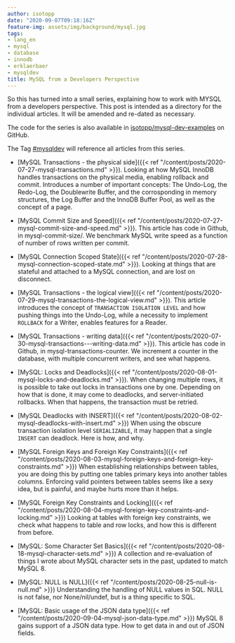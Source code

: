 ```yaml
---
author: isotopp
date: "2020-09-07T09:18:16Z"
feature-img: assets/img/background/mysql.jpg
tags:
- lang_en
- mysql
- database
- innodb
- erklaerbaer
- mysqldev
title: MySQL from a Developers Perspective
---
```

So this has turned into a small series, explaining how to work with MYSQL from a developers perspective. This post is intended as a directory for the individual articles. It will be amended and re-dated as necessary.

The code for the series is also available in [isotopp/mysql-dev-examples](https://github.com/isotopp/mysql-dev-examples.git) on GitHub.

The Tag [#mysqldev](https://blog.koehntopp.info/tags/#mysqldev) will reference all articles from this series.

- [MySQL Transactions - the physical side]({{< ref "/content/posts/2020-07-27-mysql-transactions.md" >}}).
  Looking at how MySQL InnoDB handles transactions on the physical media, enabling rollback and commit. Introduces a number of important concepts: The Undo-Log, the Redo-Log, the Doublewrite Buffer, and the corrosponding in memory structures, the Log Buffer and the InnoDB Buffer Pool, as well as the concept of a page.

- [MySQL Commit Size and Speed]({{< ref "/content/posts/2020-07-27-mysql-commit-size-and-speed.md" >}}).
  This article has code in Github, in mysql-commit-size/. We benchmark MySQL write speed as a function of number of rows written per commit.

- [MySQL Connection Scoped State]({{< ref "/content/posts/2020-07-28-mysql-connection-scoped-state.md" >}}).
  Looking at things that are stateful and attached to a MySQL connection, and are lost on disconnect.

- [MySQL Transactions - the logical view]({{< ref "/content/posts/2020-07-29-mysql-transactions-the-logical-view.md" >}}).
  This article introduces the concept of `TRANSACTION ISOLATION LEVEL` and how pushing things into the Undo-Log, while a necessity to implement `ROLLBACK` for a Writer, enables features for a Reader.

- [MySQL Transactions - writing data]({{< ref "/content/posts/2020-07-30-mysql-transactions---writing-data.md" >}}).
  This article has code in Github, in mysql-transactions-counter. We increment a counter in the database, with multiple concurrent writers, and see what happens.

- [MySQL: Locks and Deadlocks]({{< ref "/content/posts/2020-08-01-mysql-locks-and-deadlocks.md" >}}).
  When changing multiple rows, it is possible to take out locks in transactions one by one. Depending on how that is done, it may come to deadlocks, and server-initiated rollbacks. When that happens, the transaction must be retried.

- [MySQL Deadlocks with INSERT]({{< ref "/content/posts/2020-08-02-mysql-deadlocks-with-insert.md" >}})
  When using the obscure transaction isolation level `SERIALIZABLE`, it may happen that a single `INSERT` can deadlock. Here is how, and why.

- [MySQL Foreign Keys and Foreign Key Constraints]({{< ref "/content/posts/2020-08-03-mysql-foreign-keys-and-foreign-key-constraints.md" >}})
  When establishing relationships between tables, you are doing this by putting one tables primary keys into another tables columns. Enforcing valid pointers between tables seems like a sexy idea, but is painful, and maybe hurts more than it helps.

- [MySQL Foreign Key Constraints and Locking]({{< ref "/content/posts/2020-08-04-mysql-foreign-key-constraints-and-locking.md" >}})
  Looking at tables with foreign key constraints, we check what happens to table and row locks, and how this is different from before.

- [MySQL: Some Character Set Basics]({{< ref "/content/posts/2020-08-18-mysql-character-sets.md" >}})
  A collection and re-evaluation of things I wrote about MySQL character sets in the past, updated to match MySQL 8.

- [MySQL: NULL is NULL]({{< ref "/content/posts/2020-08-25-null-is-null.md" >}})
  Understanding the handling of NULL values in SQL. NULL is not false, nor None/nil/undef, but is a thing specific to SQL.

- [MySQL: Basic usage of the JSON data type]({{< ref "/content/posts/2020-09-04-mysql-json-data-type.md" >}})
  MySQL 8 gains support of a JSON data type. How to get data in and out of JSON fields.
